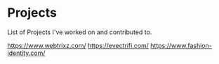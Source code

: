 # Projects
List of Projects I've worked on and contributed to.

https://www.webtrixz.com/
https://evectrifi.com/
https://www.fashion-identity.com/
